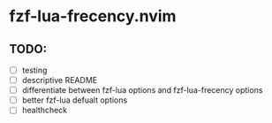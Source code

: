 # fzf-lua-frecency.nvim

## TODO:
- [ ] testing
- [ ] descriptive README
- [ ] differentiate between fzf-lua options and fzf-lua-frecency options
- [ ] better fzf-lua defualt options
- [ ] healthcheck
